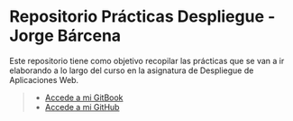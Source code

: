# Repositorio Prácticas Despliegue - Jorge Bárcena

Este repositorio tiene como objetivo recopilar las prácticas que se van a ir elaborando a lo largo del curso en la asignatura de Despliegue de Aplicaciones Web.

>* [Accede a mi GitBook](https://barce.gitbook.io/practicasdespliegue)
>* [Accede a mi GitHub](https://github.com/jbarcee)